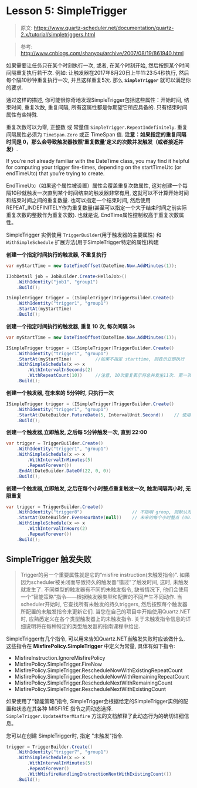 # Lesson 5: SimpleTrigger

> 原文: https://www.quartz-scheduler.net/documentation/quartz-2.x/tutorial/simpletriggers.html

> 参考: http://www.cnblogs.com/shanyou/archive/2007/08/19/861940.html


如果需要让任务只在某个时刻执行一次, 或者, 在某个时刻开始, 然后按照某个时间间隔重复执行若干次. 例如: 让触发器在2017年8月20日上午11:23:54秒执行, 然后每个隔10秒钟重复执行一次, 并且这样重复5次. 那么 **`SimpleTrigger`** 就可以满足你的要求.

通过这样的描述, 你可能很惊奇地发现SimpleTrigger包括这些属性：开始时间, 结束时间, 重复次数, 重复间隔, 所有这属性都是你期望它所应具备的. 只有结束时间属性有些特殊.

重复次数可以为零, 正整数 或 常量值 `SimpleTrigger.RepeatIndefinitely`. 重复间隔属性必须为 `TimeSpan.Zero` 或正 TimeSpan 值. **注意：如果指定的重复间隔时间是 0，那么会导致触发器按照‘重复数量’定义的次数并发触发（或者接近并发）**.

If you’re not already familiar with the DateTime class, you may find it helpful for computing your trigger fire-times, depending on the startTimeUtc (or endTimeUtc) that you’re trying to create.

EndTimeUtc（如果这个属性被设置）属性会覆盖重复次数属性, 这对创建一个每隔10秒就触发一次直到某个时间结束的触发器非常有用, 这就可以不计算开始时间和结束时间之间的重复数量. 也可以指定一个结束时间, 然后使用REPEAT_INDEFINITELY作为重复数量(甚至可以指定一个大于结束时间之前实际重复次数的整数作为重复次数). 也就是说, EndTime属性控制权高于重复次数属性。

SimpleTrigger 实例使用 `TriggerBuilder`(用于触发器的主要属性) 和 `WithSimpleSchedule` 扩展方法(用于SimpleTrigger特定的属性)构建

**创建一个指定时间执行的触发器, 不重复执行**
```csharp
var myStartTime = new DateTimeOffset(DateTime.Now.AddMinutes(1));

IJobDetail job = JobBuilder.Create<HelloJob>()
    .WithIdentity("job1", "group1")
    .Build();

ISimpleTrigger trigger = (ISimpleTrigger)TriggerBuilder.Create()
    .WithIdentity("trigger1", "group1")
    .StartAt(myStartTime)
    .Build();
```

**创建一个指定时间执行的触发器, 重复 10 次, 每次间隔 3s**
```csharp
var myStartTime = new DateTimeOffset(DateTime.Now.AddMinutes(1));

ISimpleTrigger trigger = (ISimpleTrigger)TriggerBuilder.Create()
    .WithIdentity("trigger1", "group1")
    .StartAt(myStartTime)         //如果不指定 starttime, 则表示立即执行
    .WithSimpleSchedule(x => x
        .WithIntervalInSeconds(2)
        .WithRepeatCount(10))     //注意, 10次重复表示将总共发生11次. 第一次触发之后, 再重复触发10次
    .Build();
```

**创建一个触发器, 在未来的 5分钟时, 只执行一次**
```csharp
ISimpleTrigger trigger = (ISimpleTrigger)TriggerBuilder.Create()
    .WithIdentity("trigger1", "group1")
    .StartAt(DateBuilder.FutureDate(5, IntervalUnit.Second))    // 使用 DateBuilder 来创建一个未来时间
    .Build();
```

**创建一个触发器,立即触发, 之后每 5分钟触发一次, 直到 22:00**
```csharp
var trigger = TriggerBuilder.Create()
    .WithIdentity("trigger1", "group1")
    .WithSimpleSchedule(x => x
        .WithIntervalInMinutes(5)
        .RepeatForever())
    .EndAt(DateBuilder.DateOf(22, 0, 0))
    .Build();
```

**创建一个触发器,立即触发, 之后在每个小时整点重复触发一次, 触发间隔两小时, 无限重复**
```csharp
var trigger = TriggerBuilder.Create()
    .WithIdentity("trigger8")                   // 不指明 group, 则默认为 "default" 组
    .StartAt(DateBuilder.EvenHourDate(null))    // 未来的每个小时整点 (00:00 分钟 和 秒 都是0)
    .WithSimpleSchedule(x => x
        .WithIntervalInHours(2)
        .RepeatForever())
    .Build();
```


## SimpleTrigger 触发失败

> Trigger的另一个重要属性就是它的“misfire instruction(未触发指令)”. 如果因为scheduler被关闭而导致持久的触发器“错过”了触发时间, 这时, 未触发就发生了. 不同类型的触发器有不同的未触发指令, 缺省情况下, 他们会使用一个“智能策略”指令——根据触发器类型和配置的不同产生不同动作. 当scheduler开始时, 它查找所有未触发的持久triggers, 然后按照每个触发器所配置的未触发指令来更新它们. 当您在自己的项目中开始使用Quartz.NET时, 应熟悉定义在各个类型触发器上的未触发指令. 关于未触发指令信息的详细说明将在每种特定的类型触发器的指南课程中给出. 

SimpleTrigger有几个指令, 可以用来告知Quartz.NET当触发失败时应该做什么. 这些指令在 **MisfirePolicy.SimpleTrigger** 中定义为常量, 具体有如下指令:

- MisfireInstruction.IgnoreMisfirePolicy
- MisfirePolicy.SimpleTrigger.FireNow
- MisfirePolicy.SimpleTrigger.RescheduleNowWithExistingRepeatCount
- MisfirePolicy.SimpleTrigger.RescheduleNowWithRemainingRepeatCount
- MisfirePolicy.SimpleTrigger.RescheduleNextWithRemainingCount
- MisfirePolicy.SimpleTrigger.RescheduleNextWithExistingCount

如果使用了“智能策略”指令, SimpleTrigger会根据给定的SimpleTrigger实例的配置和状态在其各种 MISFIRE 指令之间动态选择. `SimpleTrigger.UpdateAfterMisfire` 方法的文档解释了此动态行为的确切详细信息。

您可以在创建 SimpleTrigger时, 指定 "未触发"指令.
```csharp
trigger = TriggerBuilder.Create()
    .WithIdentity("trigger7", "group1")
    .WithSimpleSchedule(x => x
        .WithIntervalInMinutes(5)
        .RepeatForever()
        .WithMisfireHandlingInstructionNextWithExistingCount())
    .Build();
```